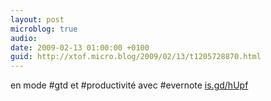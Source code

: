 ```yaml
---
layout: post
microblog: true
audio: 
date: 2009-02-13 01:00:00 +0100
guid: http://xtof.micro.blog/2009/02/13/t1205728870.html
---
```

en mode #gtd et #productivité avec #evernote [is.gd/hUpf](http://is.gd/hUpf)
